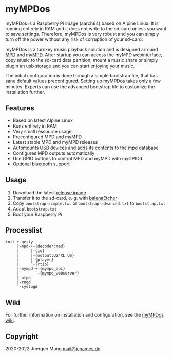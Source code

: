 # myMPDos

myMPDos is a Raspberry Pi image (aarch64) based on Alpine Linux. It is running entirely in RAM and it does not write to the sd-card unless you want to save settings. Therefore, myMPDos is very robust and you can simply turn off the power without any risk of corruption of your sd-card.

myMPDos is a turnkey music playback solution and is designed arround [MPD](https://www.musicpd.org/) and [myMPD](https://github.com/jcorporation/myMPD). After startup you can access the myMPD webinterface, copy music to the sd-card data partition, mount a music share or simply plugin an usb storage and you can start enjoying your music.

The initial configuration is done through a simple bootstrap file, that has sane default values preconfigured. Setting up myMPDos takes only a few minutes. Experts can use the advanced bootstrap file to customize the installation further.

## Features

- Based on latest Alpine Linux
- Runs entirely in RAM
- Very small ressource usage
- Preconfigured MPD and myMPD
- Latest stable MPD and myMPD releases
- Automounts USB devices and adds its contents to the mpd database
- Configures MPD outputs automatically
- Use GPIO buttons to control MPD and myMPD with myGPIOd
- Optional bluetooth support

## Usage

1. Download the latest [release image](https://github.com/jcorporation/myMPDos/releases)
2. Transfer it to the sd-card, e. g. with [balenaEtcher](https://www.balena.io/etcher/) 
3. Copy `bootstrap-simple.txt` or `bootstrap-advanced.txt` to `bootstrap.txt`
4. Adapt `bootstrap.txt`
5. Boot your Raspberry Pi

## Processlist

```
init-+-getty
     |-mpd-+-{decoder:mad}
     |     |-{io}
     |     |-{output:U24XL US}
     |     |-{player}
     |     `-{rtio}
     |-mympd-+-{mympd_api}
     |       `-{mympd_webserver}
     |-ntpd
     |-rngd
     `-syslogd
```

## Wiki
For further information on installation and configuration, see the [myMPDos wiki](https://github.com/jcorporation/myMPDos/wiki).

## Copyright

2020-2022 Juergen Mang <mail@jcgames.de>
